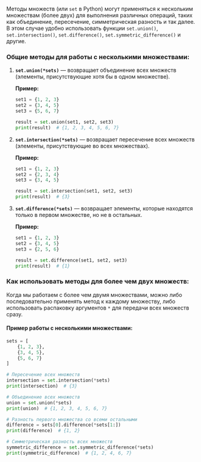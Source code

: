 Методы множеств (или `set` в Python) могут применяться к нескольким множествам (более двух) для выполнения различных операций, таких как объединение, пересечение, симметрическая разность и так далее. В этом случае удобно использовать функции `set.union()`, `set.intersection()`, `set.difference()`, `set.symmetric_difference()` и другие.

### Общие методы для работы с несколькими множествами:

1. **`set.union(*sets)`** — возвращает объединение всех множеств (элементы, присутствующие хотя бы в одном множестве).
   
   **Пример:**
   ```python
   set1 = {1, 2, 3}
   set2 = {3, 4, 5}
   set3 = {5, 6, 7}
   
   result = set.union(set1, set2, set3)
   print(result)  # {1, 2, 3, 4, 5, 6, 7}
   ```

2. **`set.intersection(*sets)`** — возвращает пересечение всех множеств (элементы, присутствующие во всех множествах).

   **Пример:**
   ```python
   set1 = {1, 2, 3}
   set2 = {2, 3, 4}
   set3 = {3, 4, 5}
   
   result = set.intersection(set1, set2, set3)
   print(result)  # {3}
   ```

3. **`set.difference(*sets)`** — возвращает элементы, которые находятся только в первом множестве, но не в остальных.

   **Пример:**
   ```python
   set1 = {1, 2, 3}
   set2 = {3, 4, 5}
   set3 = {2, 5, 6}
   
   result = set.difference(set1, set2, set3)
   print(result)  # {1}
   ```

### Как использовать методы для более чем двух множеств:
Когда мы работаем с более чем двумя множествами, можно либо последовательно применять метод к каждому множеству, либо использовать распаковку аргументов `*` для передачи всех множеств сразу.

#### Пример работы с несколькими множествами:

```python
sets = [
    {1, 2, 3},
    {3, 4, 5},
    {5, 6, 7}
]

# Пересечение всех множеств
intersection = set.intersection(*sets)
print(intersection)  # {3}

# Объединение всех множеств
union = set.union(*sets)
print(union)  # {1, 2, 3, 4, 5, 6, 7}

# Разность первого множества со всеми остальными
difference = sets[0].difference(*sets[1:])
print(difference)  # {1, 2}

# Симметрическая разность всех множеств
symmetric_difference = set.symmetric_difference(*sets)
print(symmetric_difference)  # {1, 2, 4, 6, 7}
```